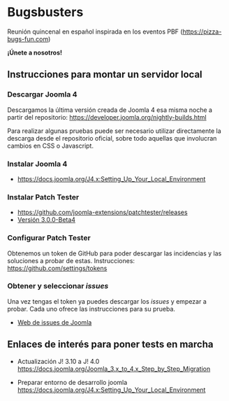# Bugsbusters

Reunión quincenal en español inspirada en los eventos PBF (<https://pizza-bugs-fun.com>)

**¡Únete a nosotros!**

## Instrucciones para montar un servidor local

### Descargar Joomla 4

Descargamos la última versión creada de Joomla 4 esa misma noche a partir del repositorio:
<https://developer.joomla.org/nightly-builds.html>

Para realizar algunas pruebas puede ser necesario utilizar directamente la descarga desde el repositorio oficial, sobre todo aquellas que involucran cambios en CSS o Javascript.

### Instalar Joomla 4

- <https://docs.joomla.org/J4.x:Setting_Up_Your_Local_Environment>

### Instalar Patch Tester

- <https://github.com/joomla-extensions/patchtester/releases>
- [Versión 3.0.0-Beta4](https://github.com/joomla-extensions/patchtester/releases/tag/3.0.0-beta4)

### Configurar Patch Tester

Obtenemos un token de GitHub para poder descargar las incidencias y las soluciones a probar de estas. Instrucciones: <https://github.com/settings/tokens>

### Obtener y seleccionar *issues*

Una vez tengas el token ya puedes descargar los *issues* y empezar a probar. Cada uno ofrece las instrucciones para su prueba.

- [Web de issues de Joomla](https://issues.joomla.org/)

## Enlaces de interés para poner tests en marcha

- Actualización  J! 3.10 a J! 4.0
<https://docs.joomla.org/Joomla_3.x_to_4.x_Step_by_Step_Migration>

- Preparar entorno de desarrollo joomla
<https://docs.joomla.org/J4.x:Setting_Up_Your_Local_Environment>